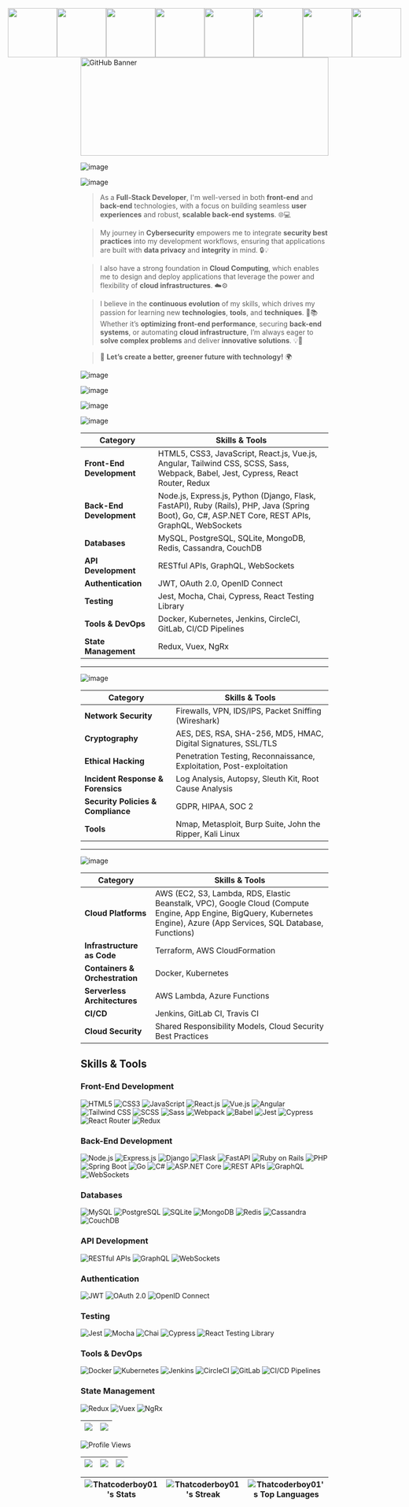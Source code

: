 <div style="display: flex; justify-content: center; align-items: center; gap: 0; margin: 0;">
  <img src="https://i.gifer.com/origin/98/98eda5b292bc33c779b8499d656f90ad_w200.gif" width="100" style="margin: 0;">
  <img src="https://i.gifer.com/origin/98/98eda5b292bc33c779b8499d656f90ad_w200.gif" width="100" style="margin: 0;">
  <img src="https://i.gifer.com/origin/98/98eda5b292bc33c779b8499d656f90ad_w200.gif" width="100" style="margin: 0;">
  <img src="https://i.gifer.com/origin/98/98eda5b292bc33c779b8499d656f90ad_w200.gif" width="100" style="margin: 0;">
  <img src="https://i.gifer.com/origin/98/98eda5b292bc33c779b8499d656f90ad_w200.gif" width="100" style="margin: 0;">
  <img src="https://i.gifer.com/origin/98/98eda5b292bc33c779b8499d656f90ad_w200.gif" width="100" style="margin: 0;">
  <img src="https://i.gifer.com/origin/98/98eda5b292bc33c779b8499d656f90ad_w200.gif" width="100" style="margin: 0;">
  <img src="https://i.gifer.com/origin/98/98eda5b292bc33c779b8499d656f90ad_w200.gif" width="100" style="margin: 0;">
</div>

<img src="https://www.itfm.nl/wp-content/themes/itfm/images/fallback.jpg" alt="GitHub Banner" width="100%" height="200">

![image](https://github.com/user-attachments/assets/aeb2b7c3-4a2d-4ae6-9bf8-8dabe06a2eb5)

![image](https://github.com/user-attachments/assets/60d58b6a-3fe1-4c2f-86d2-0a9131908fbe)


> As a **Full-Stack Developer**, I'm well-versed in both **front-end** and **back-end** technologies, with a focus on building seamless **user experiences** and robust, **scalable back-end systems**. 🌐💻

> My journey in **Cybersecurity** empowers me to integrate **security best practices** into my development workflows, ensuring that applications are built with **data privacy** and **integrity** in mind. 🔒💡

> I also have a strong foundation in **Cloud Computing**, which enables me to design and deploy applications that leverage the power and flexibility of **cloud infrastructures**. ☁️⚙️

> I believe in the **continuous evolution** of my skills, which drives my passion for learning new **technologies**, **tools**, and **techniques**. 🚀📚 Whether it’s **optimizing front-end performance**, securing **back-end systems**, or automating **cloud infrastructure**, I’m always eager to **solve complex problems** and deliver **innovative solutions**. 💡🔧


> 🌱 **Let’s create a better, greener future with technology!** 🌍

![image](https://github.com/user-attachments/assets/e778c190-6ab5-4126-bd69-990216ec84da)


![image](https://github.com/user-attachments/assets/2abb2284-dc32-430c-b94e-010c22d3cd2c)

![image](https://github.com/user-attachments/assets/0c4115cf-1365-448e-9fe2-595418b45ff0)


![image](https://github.com/user-attachments/assets/ab011ae7-c897-492f-b371-6bbf2375b7d6)



| **Category**               | **Skills & Tools**                                                                                                                                                         |
|----------------------------|----------------------------------------------------------------------------------------------------------------------------------------------------------------------------|
| **Front-End Development**   | HTML5, CSS3, JavaScript, React.js, Vue.js, Angular, Tailwind CSS, SCSS, Sass, Webpack, Babel, Jest, Cypress, React Router, Redux                                          |
| **Back-End Development**    | Node.js, Express.js, Python (Django, Flask, FastAPI), Ruby (Rails), PHP, Java (Spring Boot), Go, C#, ASP.NET Core, REST APIs, GraphQL, WebSockets                          |
| **Databases**               | MySQL, PostgreSQL, SQLite, MongoDB, Redis, Cassandra, CouchDB                                                                                                            |
| **API Development**         | RESTful APIs, GraphQL, WebSockets                                                                                                                                          |
| **Authentication**          | JWT, OAuth 2.0, OpenID Connect                                                                                                                                              |
| **Testing**                 | Jest, Mocha, Chai, Cypress, React Testing Library                                                                                                                           |
| **Tools & DevOps**          | Docker, Kubernetes, Jenkins, CircleCI, GitLab, CI/CD Pipelines                                                                                                           |
| **State Management**        | Redux, Vuex, NgRx                                                                                                                                                          |

---

![image](https://github.com/user-attachments/assets/3533fd3c-a3dc-4b28-8ece-6e1c7ceb2fab)


| **Category**                 | **Skills & Tools**                                                                                                                        |
|------------------------------|-------------------------------------------------------------------------------------------------------------------------------------------|
| **Network Security**          | Firewalls, VPN, IDS/IPS, Packet Sniffing (Wireshark)                                                                                        |
| **Cryptography**              | AES, DES, RSA, SHA-256, MD5, HMAC, Digital Signatures, SSL/TLS                                                                              |
| **Ethical Hacking**           | Penetration Testing, Reconnaissance, Exploitation, Post-exploitation                                                                       |
| **Incident Response & Forensics** | Log Analysis, Autopsy, Sleuth Kit, Root Cause Analysis                                                                                      |
| **Security Policies & Compliance** | GDPR, HIPAA, SOC 2                                                                                                                        |
| **Tools**                     | Nmap, Metasploit, Burp Suite, John the Ripper, Kali Linux                                                                                   |

---

![image](https://github.com/user-attachments/assets/5167b083-1580-459d-be79-1cd1d7176cb2)


| **Category**                   | **Skills & Tools**                                                                                                           |
|---------------------------------|------------------------------------------------------------------------------------------------------------------------------|
| **Cloud Platforms**             | AWS (EC2, S3, Lambda, RDS, Elastic Beanstalk, VPC), Google Cloud (Compute Engine, App Engine, BigQuery, Kubernetes Engine), Azure (App Services, SQL Database, Functions) |
| **Infrastructure as Code**      | Terraform, AWS CloudFormation                                                                                                 |
| **Containers & Orchestration**  | Docker, Kubernetes                                                                                                            |
| **Serverless Architectures**    | AWS Lambda, Azure Functions                                                                                                   |
| **CI/CD**                       | Jenkins, GitLab CI, Travis CI                                                                                                  |
| **Cloud Security**              | Shared Responsibility Models, Cloud Security Best Practices                                                                    |

## Skills & Tools

### Front-End Development
![HTML5](https://img.shields.io/badge/HTML5-%23E34F26?logo=html5&logoColor=white) ![CSS3](https://img.shields.io/badge/CSS3-%231572B6?logo=css3&logoColor=white) ![JavaScript](https://img.shields.io/badge/JavaScript-%23F7DF1E?logo=javascript&logoColor=black) ![React.js](https://img.shields.io/badge/React.js-%2300D9FF?logo=react&logoColor=white) ![Vue.js](https://img.shields.io/badge/Vue.js-%2335495E?logo=vue.js&logoColor=white) ![Angular](https://img.shields.io/badge/Angular-%23DD0031?logo=angular&logoColor=white) ![Tailwind CSS](https://img.shields.io/badge/Tailwind%20CSS-%2338B2AC?logo=tailwindcss&logoColor=white) ![SCSS](https://img.shields.io/badge/SCSS-%23C69?logo=sass&logoColor=white) ![Sass](https://img.shields.io/badge/Sass-%23C69?logo=sass&logoColor=white) ![Webpack](https://img.shields.io/badge/Webpack-%238DD6F9?logo=webpack&logoColor=black) ![Babel](https://img.shields.io/badge/Babel-%23F9DC3E?logo=babel&logoColor=black) ![Jest](https://img.shields.io/badge/Jest-%23C21325?logo=jest&logoColor=white) ![Cypress](https://img.shields.io/badge/Cypress-%23093C60?logo=cypress&logoColor=white) ![React Router](https://img.shields.io/badge/React%20Router-%2320232a?logo=reactrouter&logoColor=white) ![Redux](https://img.shields.io/badge/Redux-%2320232a?logo=redux&logoColor=white)

### Back-End Development
![Node.js](https://img.shields.io/badge/Node.js-%23339933?logo=node.js&logoColor=white) ![Express.js](https://img.shields.io/badge/Express.js-%23404d59?logo=express&logoColor=white) ![Django](https://img.shields.io/badge/Django-%23092E20?logo=django&logoColor=white) ![Flask](https://img.shields.io/badge/Flask-%000000?logo=flask&logoColor=white) ![FastAPI](https://img.shields.io/badge/FastAPI-%2305a4e0?logo=fastapi&logoColor=white) ![Ruby on Rails](https://img.shields.io/badge/Ruby%20on%20Rails-%23CC0000?logo=ruby&logoColor=white) ![PHP](https://img.shields.io/badge/PHP-%232C4C9B?logo=php&logoColor=white) ![Spring Boot](https://img.shields.io/badge/Spring%20Boot-%236DB33F?logo=springboot&logoColor=white) ![Go](https://img.shields.io/badge/Go-%2300ADD8?logo=go&logoColor=white) ![C#](https://img.shields.io/badge/C%23-%23239120?logo=csharp&logoColor=white) ![ASP.NET Core](https://img.shields.io/badge/ASP.NET%20Core-%235C2D91?logo=aspnetcore&logoColor=white) ![REST APIs](https://img.shields.io/badge/REST%20APIs-%2378C5E0?logo=rest&logoColor=white) ![GraphQL](https://img.shields.io/badge/GraphQL-%23E10098?logo=graphql&logoColor=white) ![WebSockets](https://img.shields.io/badge/WebSockets-%23303030?logo=websockets&logoColor=white)

### Databases
![MySQL](https://img.shields.io/badge/MySQL-%234479A1?logo=mysql&logoColor=white) ![PostgreSQL](https://img.shields.io/badge/PostgreSQL-%2331579C?logo=postgresql&logoColor=white) ![SQLite](https://img.shields.io/badge/SQLite-%2307400D?logo=sqlite&logoColor=white) ![MongoDB](https://img.shields.io/badge/MongoDB-%2347A248?logo=mongodb&logoColor=white) ![Redis](https://img.shields.io/badge/Redis-%23D82C30?logo=redis&logoColor=white) ![Cassandra](https://img.shields.io/badge/Cassandra-%233C3C3C?logo=apachecassandra&logoColor=white) ![CouchDB](https://img.shields.io/badge/CouchDB-%2365C6F4?logo=apachecouchdb&logoColor=white)

### API Development
![RESTful APIs](https://img.shields.io/badge/RESTful%20APIs-%2378C5E0?logo=rest&logoColor=white) ![GraphQL](https://img.shields.io/badge/GraphQL-%23E10098?logo=graphql&logoColor=white) ![WebSockets](https://img.shields.io/badge/WebSockets-%23303030?logo=websockets&logoColor=white)

### Authentication
![JWT](https://img.shields.io/badge/JWT-%23000000?logo=jsonwebtokens&logoColor=white) ![OAuth 2.0](https://img.shields.io/badge/OAuth%202.0-%232C5D8C?logo=oauth&logoColor=white) ![OpenID Connect](https://img.shields.io/badge/OpenID%20Connect-%23117BBE?logo=openidconnect&logoColor=white)

### Testing
![Jest](https://img.shields.io/badge/Jest-%23C21325?logo=jest&logoColor=white) ![Mocha](https://img.shields.io/badge/Mocha-%238D6748?logo=mocha&logoColor=white) ![Chai](https://img.shields.io/badge/Chai-%23A3070A?logo=chai&logoColor=white) ![Cypress](https://img.shields.io/badge/Cypress-%23093C60?logo=cypress&logoColor=white) ![React Testing Library](https://img.shields.io/badge/React%20Testing%20Library-%23E5E5E5?logo=testinglibrary&logoColor=black)

### Tools & DevOps
![Docker](https://img.shields.io/badge/Docker-%232496ED?logo=docker&logoColor=white) ![Kubernetes](https://img.shields.io/badge/Kubernetes-%23333?logo=kubernetes&logoColor=white) ![Jenkins](https://img.shields.io/badge/Jenkins-%23D24939?logo=jenkins&logoColor=white) ![CircleCI](https://img.shields.io/badge/CircleCI-%23000000?logo=circleci&logoColor=white) ![GitLab](https://img.shields.io/badge/GitLab-%23181717?logo=gitlab&logoColor=white) ![CI/CD Pipelines](https://img.shields.io/badge/CI%2FCD%20Pipelines-%23F0F0F0?logo=gitlab&logoColor=black)

### State Management
![Redux](https://img.shields.io/badge/Redux-%2320232a?logo=redux&logoColor=white) ![Vuex](https://img.shields.io/badge/Vuex-%232C3E50?logo=vuex&logoColor=white) ![NgRx](https://img.shields.io/badge/NgRx-%2325B5C0?logo=ngrx&logoColor=white)


| ![](http://github-profile-summary-cards.vercel.app/api/cards/profile-details?username=Thatcoderboy01&theme=midnight_purple) | ![](http://github-profile-summary-cards.vercel.app/api/cards/productive-time?username=Thatcoderboy01&theme=midnight_purple&utcOffset=8) |
|----------------------------------------------------------------------------------------------------------------------------|-------------------------------------------------------------------------------------------------------------------------------------|

![Profile Views](https://profile-counter.glitch.me/Thatcoderboy01/count.svg)


| ![](http://github-profile-summary-cards.vercel.app/api/cards/stats?username=Thatcoderboy01&theme=github_dark) | ![](http://github-profile-summary-cards.vercel.app/api/cards/most-commit-language?username=Thatcoderboy01&theme=github_dark) | ![](http://github-profile-summary-cards.vercel.app/api/cards/repos-per-language?username=Thatcoderboy01&theme=github_dark) |
|----------------------------------------------------------------------------------------------------------------------------|-------------------------------------------------------------------------------------------------------------------------------------|-------------------------------------------------------------------------------------------------------------------------------------|


| ![Thatcoderboy01's Stats](https://github-readme-stats.vercel.app/api?username=Thatcoderboy01&theme=monokai&show_icons=true&hide_border=true&count_private=true) | ![Thatcoderboy01's Streak](https://github-readme-streak-stats.herokuapp.com/?user=Thatcoderboy01&theme=monokai&hide_border=true) | ![Thatcoderboy01's Top Languages](https://github-readme-stats.vercel.app/api/top-langs/?username=Thatcoderboy01&theme=monokai&show_icons=true&hide_border=true&layout=compact) |
|----------------------------------------------------------------------------------------------------------------------------|-------------------------------------------------------------------------------------------------------------------------------------|-------------------------------------------------------------------------------------------------------------------------------------|
